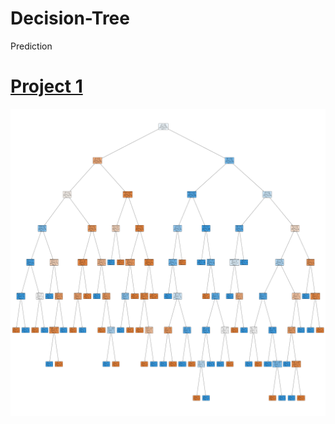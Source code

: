 # Decision-Tree

Prediction
# [Project 1](https://github.com/ayush10mehta/Decision-Tree/blob/main/Deployment2.ipynb)


![alt text](https://github.com/ayush10mehta/Decision-Tree/blob/main/Tree.png)
